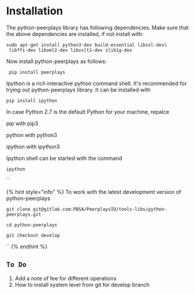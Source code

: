 # Installation

The python-peerplays library has following dependencies. Make sure that the above dependencies are installed, if not install with:

```text
sudo apt-get install python3-dev build-essential libssl-dev\
 libffi-dev libxml2-dev libxslt1-dev zlib1g-dev
```

Now install python-peerplays as follows:

```text
 pip install peerplays
```

Ipython is a rich interactive python command shell. It's recommended for trying out python-peerplays library. It can be installed with

`pip install ipython` 

In case Python 2.7 is the default Python for your machine, repalce

pip with pip3

python with python3

ipython with ipython3

Ipython shell can be started with the command

`ipython`

\`\`

{% hint style="info" %}
To work with the latest development version of python-peerplays

`git clone git@gitlab.com:PBSA/PeerplaysIO/tools-libs/python-peerplays.git`

`cd python-peerplays`

`git checkout develop`

\`\`
{% endhint %}

## `To Do`

1. Add a note of fee for different operations
2. How to install system level from git for develop branch





